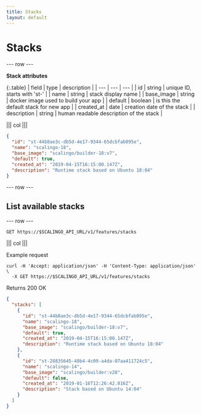```yaml
---
title: Stacks
layout: default
---
```


# Stacks

--- row ---

**Stack attributes**

{:.table}
| field       | type    | description                             |
| ---         | ---     | ---                                     |
| id          | string  | unique ID, starts with 'st-'            |
| name        | string  | stack display name                 |
| base_image  | string  | docker image used to build your app     |
| default     | boolean | is this the default stack for new app   |
| created_at  | date    | creation date of the stack              |
| description | string  | human readable description of the stack |

||| col |||

```json
{
  "id": "st-44b8ae3c-db5d-4e17-9344-65dcbfab095e",
  "name": "scalingo-18",
  "base_image": "scalingo/builder-18:v7",
  "default": true,
  "created_at": "2019-04-15T16:15:00.147Z",
  "description": "Runtime stack based on Ubuntu 18:04"
}
```

--- row ---

## List available stacks

--- row ---

`GET https://$SCALINGO_API_URL/v1/features/stacks`

||| col |||

Example request

```
curl -H 'Accept: application/json' -H 'Content-Type: application/json' \
  -X GET https://$SCALINGO_API_URL/v1/features/stacks
```

Returns 200 OK

```json
{
  "stacks": [
    {
      "id": "st-44b8ae3c-db5d-4e17-9344-65dcbfab095e",
      "name": "scalingo-18",
      "base_image": "scalingo/builder-18:v7",
      "default": true,
      "created_at": "2019-04-15T16:15:00.147Z",
      "description": "Runtime stack based on Ubuntu 18:04"
    },
    {
      "id": "st-28835645-48b4-4c09-a4da-07aa411724c5",
      "name": "scalingo-14",
      "base_image": "scalingo/builder:v28",
      "default": false,
      "created_at": "2019-01-16T12:26:42.016Z",
      "description": "Stack based on Ubuntu 14:04"
    }
  ]
}
```
